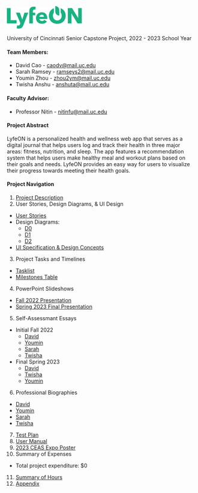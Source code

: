 <img src="https://github.com/davidcao1337/senior-design/blob/main/lyfeon-logo.png" width=200>

University of Cincinnati Senior Capstone Project, 2022 - 2023 School Year

#### Team Members:
- David Cao - caodv@mail.uc.edu
- Sarah Ramsey - ramseys2@mail.uc.edu
- Youmin Zhou - zhou2ym@mail.uc.edu
- Twisha Anshu - anshuta@mail.uc.edu


#### Faculty Advisor:
- Professor Nitin - nitinfu@mail.uc.edu

#### Project Abstract

LyfeON is a personalized health and wellness web app that serves as a digital journal that helps users log and track their health in three major areas: fitness, nutrition, and sleep. The app features a recommendation system that helps users make healthy meal and workout plans based on their goals and needs. LyfeON provides an easy way for users to visualize their progress towards meeting their health goals.

#### Project Navigation
1. [Project Description](https://github.com/davidcao1337/senior-design/blob/main/assignments/project-description.md)
2. User Stories, Design Diagrams, & UI Design
- [User Stories](https://github.com/davidcao1337/senior-design/blob/main/assignments/user-stories.md)
- Design Diagrams:
  - [D0](https://github.com/davidcao1337/senior-design/blob/main/assignments/design-diagrams/D0.png)
  - [D1](https://github.com/davidcao1337/senior-design/blob/main/assignments/design-diagrams/D1.png)
  - [D2](https://github.com/davidcao1337/senior-design/blob/main/assignments/design-diagrams/D2.png)
- [UI Specification & Design Concepts](https://github.com/davidcao1337/senior-design/tree/main/assignments/ui-design)
3. Project Tasks and Timelines
- [Tasklist](https://github.com/davidcao1337/senior-design/blob/main/assignments/task-list.md)
- [Milestones Table](https://github.com/davidcao1337/senior-design/blob/main/assignments/milestones-table.md)
4. PowerPoint Slideshows
- [Fall 2022 Presentation](https://docs.google.com/presentation/d/1S2nOp2JjXoYmQpBGL4Jdbmn3u9XlAGZldg46kK1Oppk/edit?usp=sharing)
- [Spring 2023 Final Presentation](https://docs.google.com/presentation/d/1wCW2uzGAwCx5xni9zLBIXjtDKJ5cL96dZFQWpkxvHoc/edit?usp=sharing)
5. Self-Assessmant Essays
- Initial Fall 2022
  - [David](https://github.com/davidcao1337/senior-design/blob/main/assignments/capstone-assessments/capstone-assessment-cao.docx)
  - [Youmin](https://github.com/davidcao1337/senior-design/blob/main/assignments/capstone-assessments/capstone-assessment-zhou.docx)
  - [Sarah](https://github.com/davidcao1337/senior-design/blob/main/assignments/capstone-assessments/capstone-assessment-ramsey.docx)
  - [Twisha](https://github.com/davidcao1337/senior-design/blob/main/assignments/capstone-assessments/capstone-assessment-anshu.pdf)
- Final Spring 2023
  - [David](https://github.com/davidcao1337/senior-design/blob/main/assignments/final-self-assessments/final-self-assessment-cao.pdf)
  - [Twisha](https://github.com/davidcao1337/senior-design/blob/main/assignments/final-self-assessments/Final%20Self%20Assessment_%20Twisha%20Anshu.pdf)
  - [Youmin](https://github.com/davidcao1337/senior-design/blob/main/assignments/final-self-assessments/Final%20Self-Assessment%20Youmin%20Zhou.pdf)
6. Professional Biographies
- [David](https://github.com/davidcao1337/senior-design/blob/main/assignments/professional-bios/pro-bio-cao.md)
- [Youmin](https://github.com/davidcao1337/senior-design/blob/main/assignments/professional-bios/pro-bio-zhou.md)
- [Sarah](https://github.com/davidcao1337/senior-design/blob/main/assignments/professional-bios/RamseySarah.md)
- [Twisha](https://github.com/davidcao1337/senior-design/blob/main/assignments/professional-bios/Professional%20Biography%20Twisha.md)
7. [Test Plan](https://github.com/davidcao1337/senior-design/blob/main/assignments/test-plan.pdf)
8. [User Manual](https://github.com/davidcao1337/senior-design/blob/main/assignments/user-manual.md)
9. [2023 CEAS Expo Poster](https://github.com/davidcao1337/senior-design/blob/main/assignments/LyfeON%20-%202023%20CEAS%20Expo%20Poster.pdf)
10. Summary of Expenses
- Total project expenditure: $0
11. [Summary of Hours](https://github.com/davidcao1337/senior-design/blob/main/assignments/summary-hours.md)
12. [Appendix](https://github.com/davidcao1337/senior-design/blob/main/assignments/appendix.md)
